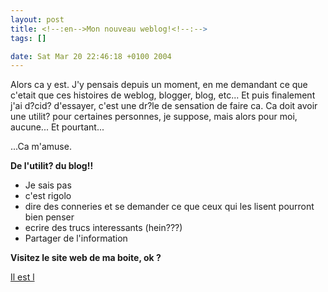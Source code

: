 ```yaml
--- 
layout: post
title: <!--:en-->Mon nouveau weblog!<!--:-->
tags: []

date: Sat Mar 20 22:46:18 +0100 2004
---
```

<p>Alors ca y est. J'y pensais depuis un moment, en me demandant ce que c'etait que ces histoires de weblog, blogger, blog, etc... Et puis finalement j'ai d?cid? d'essayer, c'est une dr?le de sensation de faire ca. Ca doit avoir une utilit? pour certaines personnes, je suppose, mais alors pour moi, aucune... Et pourtant...</p>

<p>...Ca m'amuse.</p>
<p><strong>De l'utilit? du blog!!</strong></p>

<ul>
<li>Je sais pas</li>
<li>c'est rigolo</li>
<li>dire des conneries et se demander ce que ceux qui les lisent pourront bien penser</li>
<li>ecrire des trucs interessants (hein???)</li>
<li>Partager de l'information</li>
</ul>
<p><strong>Visitez le site web de ma boite, ok ?</strong></p>

<p><a href="http://www.marinetechs.com" hreflang="fr-en" title="Marine Technologies">Il est l </a></p>
